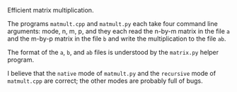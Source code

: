 Efficient matrix multiplication.

The programs `matmult.cpp` and `matmult.py` each take four command line arguments:
mode, n, m, p,
and they each read the n-by-m matrix in the file `a`
and the m-by-p matrix in the file `b`
and write the multiplication to the file `ab`.

The format of the `a`, `b`, and `ab` files
is understood by the `matrix.py` helper program.

I believe that the `native` mode of `matmult.py`
and the `recursive` mode of `matmult.cpp`
are correct; the other modes are probably full of bugs.
